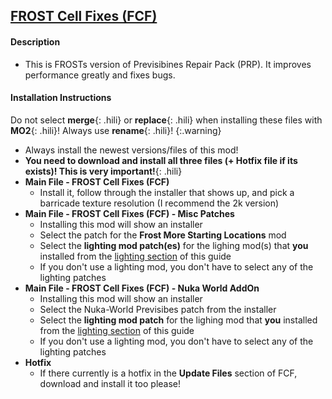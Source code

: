 ## [FROST Cell Fixes (FCF)](https://www.nexusmods.com/fallout4/mods/59652?tab=files)

#### Description
* This is FROSTs version of Previsibines Repair Pack (PRP). It improves performance greatly and fixes bugs.

#### Installation Instructions
Do not select **merge**{: .hili} or **replace**{: .hili} when installing these files with **MO2**{: .hili}! Always use **rename**{: .hili}! 
{:.warning}

* Always install the newest versions/files of this mod!
* **You need to download and install all three files (+ Hotfix file if its exists)! This is very important!**{: .hili}
* **Main File - FROST Cell Fixes (FCF)**
    * Install it, follow through the installer that shows up, and pick a barricade texture resolution (I recommend the 2k version)
* **Main File - FROST Cell Fixes (FCF) - Misc Patches**
    * Installing this mod will show an installer
    * Select the patch for the **Frost More Starting Locations** mod
    * Select the **lighting mod patch(es)** for the lighing mod(s) that **you** installed from the [lighting section](/f4-frost-guide/lighting) of this guide
    * If you don't use  a lighting mod, you don't have to select any of the lighting patches
* **Main File - FROST Cell Fixes (FCF) - Nuka World AddOn**
    * Installing this mod will show an installer
    * Select the Nuka-World Previsibes patch from the installer
    * Select the **lighting mod patch** for the lighing mod that **you** installed from the [lighting section](/f4-frost-guide/lighting) of this guide
    * If you don't use  a lighting mod, you don't have to select any of the lighting patches
* **Hotfix**
    * If there currently is a hotfix in the **Update Files** section of FCF, download and install it too please!
